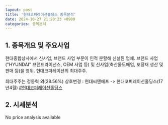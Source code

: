 ```yaml
---
layout: post
title: '현대코퍼레이션홀딩스 종목분석'
date: 2024-10-27 21:20:23 +0900
categories: 종목분석
---
```


## 1. 종목개요 및 주요사업

현대종합상사에서 신사업, 브랜드 사업 부문이 인적 분할해 신설된 업체. 브랜드 사업("HYUNDAI" 브랜드라이선스, OEM 사업 등) 및 신사업(축산물도매업, 포장재 생산 및 판매 등)을 영위. 현대코퍼레이션의 최대주주.

최대주주는 정몽혁 외(28.56%) 상호변경 : 현대씨앤에프 -> 현대코퍼레이션홀딩스(17년4월)
[#현대코퍼레이션홀딩스](#)

## 2. 시세분석

No price analysis available
